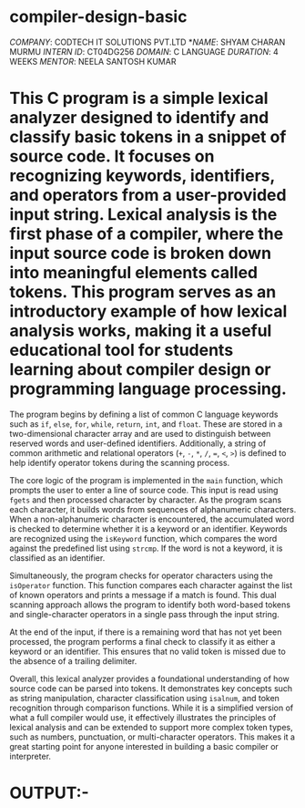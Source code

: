 # compiler-design-basic
*COMPANY*: CODTECH IT SOLUTIONS PVT.LTD
**NAME*: SHYAM CHARAN MURMU
*INTERN ID*: CT04DG256
*DOMAIN*: C LANGUAGE
*DURATION*: 4 WEEKS
*MENTOR*: NEELA SANTOSH KUMAR
# This C program is a simple lexical analyzer designed to identify and classify basic tokens in a snippet of source code. It focuses on recognizing keywords, identifiers, and operators from a user-provided input string. Lexical analysis is the first phase of a compiler, where the input source code is broken down into meaningful elements called tokens. This program serves as an introductory example of how lexical analysis works, making it a useful educational tool for students learning about compiler design or programming language processing.

The program begins by defining a list of common C language keywords such as `if`, `else`, `for`, `while`, `return`, `int`, and `float`. These are stored in a two-dimensional character array and are used to distinguish between reserved words and user-defined identifiers. Additionally, a string of common arithmetic and relational operators (`+`, `-`, `*`, `/`, `=`, `<`, `>`) is defined to help identify operator tokens during the scanning process.

The core logic of the program is implemented in the `main` function, which prompts the user to enter a line of source code. This input is read using `fgets` and then processed character by character. As the program scans each character, it builds words from sequences of alphanumeric characters. When a non-alphanumeric character is encountered, the accumulated word is checked to determine whether it is a keyword or an identifier. Keywords are recognized using the `isKeyword` function, which compares the word against the predefined list using `strcmp`. If the word is not a keyword, it is classified as an identifier.

Simultaneously, the program checks for operator characters using the `isOperator` function. This function compares each character against the list of known operators and prints a message if a match is found. This dual scanning approach allows the program to identify both word-based tokens and single-character operators in a single pass through the input string.

At the end of the input, if there is a remaining word that has not yet been processed, the program performs a final check to classify it as either a keyword or an identifier. This ensures that no valid token is missed due to the absence of a trailing delimiter.

Overall, this lexical analyzer provides a foundational understanding of how source code can be parsed into tokens. It demonstrates key concepts such as string manipulation, character classification using `isalnum`, and token recognition through comparison functions. While it is a simplified version of what a full compiler would use, it effectively illustrates the principles of lexical analysis and can be extended to support more complex token types, such as numbers, punctuation, or multi-character operators. This makes it a great starting point for anyone interested in building a basic compiler or interpreter.
# OUTPUT:-

